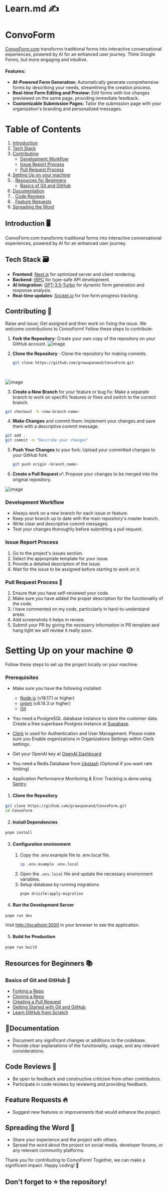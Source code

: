 
# Learn.md ✍
# ConvoForm 
[ConvoForm.com](https://www.convoform.com/?utm_source=genai_works&utm_medium=social&utm_campaign=github_launch) transforms traditional forms into interactive conversational experiences, powered by AI for an enhanced user journey. Think Google Forms, but more engaging and intuitive.

#### Features:

- **AI-Powered Form Generation:** Automatically generate comprehensive forms by describing your needs, streamlining the creation process.
- **Real-time Form Editing and Preview:** Edit forms with live changes previewed on the same page, providing immediate feedback.
- **Customizable Submission Pages:** Tailor the submission page with your organization's branding and personalized messages.

# Table of Contents 
1. [Introduction](#introduction-)
2. [Tech Stack](#tech-stack-)
3. [Contributing](#contributing-)
   - [Development Workflow](#development-workflow)
   - [Issue Report Process](#issue-report-process)
   - [Pull Request Process](#pull-request-process-)
4. [Setting Up on your machine](#setting-up-on-your-machine-)
5. . [Resources for Beginners](#resources-for-beginners-)
   - [Basics of Git and GitHub](#basics-of-git-and-github-)
6. [Documentation](#documentation-)
7. . [Code Reviews](#code-reviews-)
8. . [Feature Requests](#feature-requests-)
9. [Spreading the Word](#spreading-the-word-)

## Introduction 🖥️
ConvoForm.com transforms traditional forms into interactive conversational experiences, powered by AI for an enhanced user journey.

## Tech Stack 🗃️
- **Frontend**: [Next.js](https://nextjs.org) for optimized server and client rendering.
- **Backend**: [tRPC](https://trpc.io) for type-safe API development.
- **AI Integration**: [GPT-3.5-Turbo](https://platform.openai.com/docs/models/gpt-3-5-turbo) for dynamic form generation and response analysis.
- **Real-time updates**: [Socket.io](https://socket.io/) for live form progress tracking.

## Contributing 📝
Raise and issue; Get assigned and then work on fixing the issue.
We welcome contributions to ConvoForm! Follow these steps to contribute:

1. **Fork the Repository**: Create your own copy of the repository on your GitHub account.
![image](https://github.com/debangi29/ConvoForm/assets/117537653/6d2e24ee-f64e-44cd-afe2-3425102ae1a0)



2. **Clone the Repository** : Clone the repository for making commits.
   ```bash
   git clone https://github.com/growupanand/ConvoForm.git
   ```
      <br>
   
![image](https://github.com/debangi29/ConvoForm/assets/117537653/4437eec7-1bbb-4699-ab3f-c88f4c44b7b9)

3. **Create a New Branch** for your feature or bug fix: Make a separate branch to work on specific features or fixes and switch to the correct branch.
```bash
git checkout -b <new-branch-name>
```
4. **Make Changes** and commit them: Implement your changes and save them with a descriptive commit message.
```bash
git add .
git commit -m "Describe your changes"
```
5. **Push Your Changes** to your fork: Upload your committed changes to your GitHub fork.
   ```bash
   git push origin <branch_name>
   ```
6. **Create a Pull Request ✅**: Propose your changes to be merged into the original repository.
   <br>
   
![image](https://github.com/debangi29/ConvoForm/assets/117537653/8803d568-0c43-4972-8a95-b9b91b9bf77e)


### Development Workflow
- Always work on a new branch for each issue or feature.
- Keep your branch up to date with the main repository's master branch.
- Write clear and descriptive commit messages.
- Test your changes thoroughly before submitting a pull request.

### Issue Report Process
1. Go to the project's issues section.
2. Select the appropriate template for your issue.
3. Provide a detailed description of the issue.
4. Wait for the issue to be assigned before starting to work on it.

### **Pull Request Process 🚀**

1. Ensure that you have self-reviewed your code.
2. Make sure you have added the proper description for the functionality of the code.
3. I have commented on my code, particularly in hard-to-understand areas.
4. Add screenshots it helps in review.
5. Submit your PR by giving the necesarry information in PR template and hang tight we will review it really soon.

# Setting Up on your machine ⚙️

Follow these steps to set up the project locally on your machine.

### Prerequisites

- Make sure you have the following installed:

    - [Node.js](https://nodejs.org/) (v18.17.1 or higher)
    - [pnpm](https://pnpm.io/) (v8.14.3 or higher)
    - [Git](https://git-scm.com/)

- You need a PostgreSQL database instance to store the customer data. Create a free superbase Postgres instance at [Supabase](https://supabase.com).

- [Clerk](clerk.com) is used for Authentication and User Management. Please make sure you Enable organizations in Organizations Settings within Clerk settings.

- Get your OpenAI key at [OpenAI Dashboard](https://platform.openai.com/api-keys)

- You need a Redis Database from [Upstash](https://upstash.com) (Optional if you want rate limiting)

- Application Performance Monitoring & Error Tracking is done using [Sentry](https://sentry.io)

1. #### Clone the Repository

```bash
git clone https://github.com/growupanand/ConvoForm.git
cd ConvoForm
```

2. #### Install Dependencies

```bash
pnpm install
```

3. #### Configuration environment

    1. Copy the .env.example file to .env.local file.
       ```bash
       cp .env.example .env.local
       ```
    2. Open the `.env.local` file and update the necessary environment variables.
    3. Setup database by running migrations
       ```
       pnpm drizzle:apply-migration
       ```

4. #### Run the Development Server

```bash
pnpm run dev
```

Visit [http://localhost:3000](http://localhost:3000/) in your browser to see the
application.

5. #### Build for Production

```bash
pnpm run build
```

## Resources for Beginners 📚
### Basics of Git and GitHub 📂
- [Forking a Repo](https://help.github.com/en/articles/fork-a-repo)
- [Cloning a Repo](https://help.github.com/en/articles/cloning-a-repository)
- [Creating a Pull Request](https://help.github.com/en/articles/creating-a-pull-request)
- [Getting Started with Git and GitHub](https://guides.github.com/introduction/git-handbook/)
- [Learn GitHub from Scratch](https://www.youtube.com/watch?v=w3jLJU7DT5E)


## 📍Documentation
- Document any significant changes or additions to the codebase.
- Provide clear explanations of the functionality, usage, and any relevant considerations.

## Code Reviews 🔎
- Be open to feedback and constructive criticism from other contributors.
- Participate in code reviews by reviewing and providing feedback.

## Feature Requests 🔥
- Suggest new features or improvements that would enhance the project.

## Spreading the Word 👐
- Share your experience and the project with others.
- Spread the word about the project on social media, developer forums, or any relevant community platforms.

Thank you for contributing to ConvoForm! Together, we can make a significant impact. Happy coding! 🚀
## Don't forget to ⭐ the repository!
